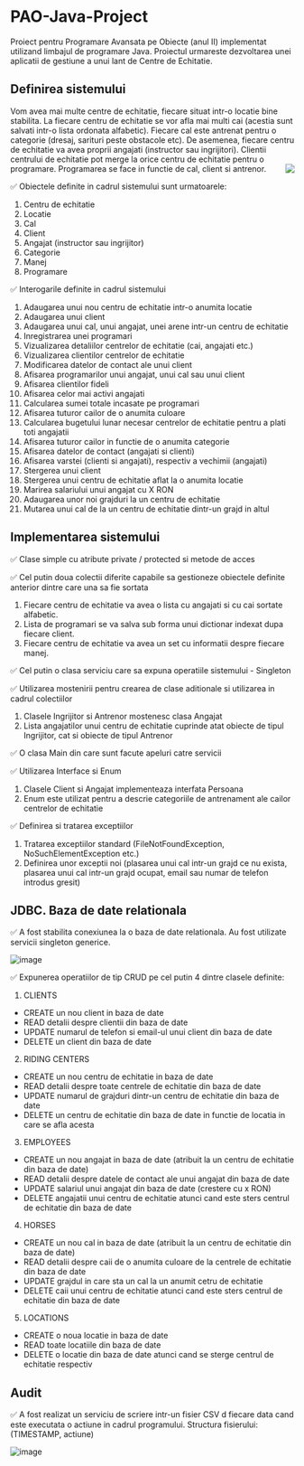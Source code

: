 # PAO-Java-Project
Proiect pentru Programare Avansata pe Obiecte (anul II) implementat utilizand limbajul de programare Java. Proiectul urmareste dezvoltarea unei aplicatii de gestiune a unui lant de Centre de Echitatie. 

## Definirea sistemului

Vom avea mai multe centre de echitatie, fiecare situat intr-o locatie bine stabilita. La fiecare centru de echitatie se vor afla mai multi cai (acestia sunt salvati intr-o lista ordonata alfabetic). Fiecare cal este antrenat pentru o categorie (dresaj, sarituri peste obstacole etc). De asemenea, fiecare centru de echitatie va avea proprii angajati (instructor sau ingrijitori). Clientii centrului de echitatie pot merge la orice centru de echitatie pentru o programare. Programarea se face in functie de cal, client si antrenor. 
<img align="right" src="https://camo.envatousercontent.com/8499761c58ab7fc60c378096ddfafc46c5dbd886/687474703a2f2f64696c65747461636174612e636f6d2f77702d636f6e74656e742f75706c6f6164732f323031372f30312f6f75747075745f556b376a58372e676966"> </img>


✅ Obiectele definite in cadrul sistemului sunt urmatoarele:
1. Centru de echitatie 
2. Locatie
3. Cal
4. Client
5. Angajat (instructor sau ingrijitor)
6. Categorie 
7. Manej
8. Programare 

✅ Interogarile definite in cadrul sistemului 
1. Adaugarea unui nou centru de echitatie intr-o anumita locatie
2. Adaugarea unui client 
3. Adaugarea unui cal, unui angajat, unei arene intr-un centru de echitatie 
4. Inregistrarea unei programari 
5. Vizualizarea detaliilor centrelor de echitatie (cai, angajati etc.)
6. Vizualizarea clientilor centrelor de echitatie 
7. Modificarea datelor de contact ale unui client 
8. Afisarea programarilor unui angajat, unui cal sau unui client 
9. Afisarea clientilor fideli
10. Afisarea celor mai activi angajati 
11. Calcularea sumei totale incasate pe programari 
12. Afisarea tuturor cailor de o anumita culoare
13. Calcularea bugetului lunar necesar centrelor de echitatie pentru a plati toti angajatii 
14. Afisarea tuturor cailor in functie de o anumita categorie 
15. Afisarea datelor de contact (angajati si clienti)
16. Afisarea varstei (clienti si angajati), respectiv a vechimii (angajati)
17. Stergerea unui client
18. Stergerea unui centru de echitatie aflat la o anumita locatie 
19. Marirea salariului unui angajat cu X RON
20. Adaugarea unor noi grajduri la un centru de echitatie 
21. Mutarea unui cal de la un centru de echitatie dintr-un grajd in altul 

## Implementarea sistemului 
✅ Clase simple cu atribute private / protected si metode de acces

✅ Cel putin doua colectii diferite capabile sa gestioneze obiectele definite anterior dintre care una sa fie sortata
1. Fiecare centru de echitatie va avea o lista cu angajati si cu cai sortate alfabetic. 
2. Lista de programari se va salva sub forma unui dictionar indexat dupa fiecare client. 
3. Fiecare centru de echitatie va avea un set cu informatii despre fiecare manej. 

✅ Cel putin o clasa serviciu care sa expuna operatiile sistemului - Singleton 

✅ Utilizarea mostenirii pentru crearea de clase aditionale si utilizarea in cadrul colectiilor 
1. Clasele Ingrijitor si Antrenor mostenesc clasa Angajat 
2. Lista angajatilor unui centru de echitatie cuprinde atat obiecte de tipul Ingrijitor, cat si obiecte de tipul Antrenor 

✅ O clasa Main din care sunt facute apeluri catre servicii 

✅ Utilizarea Interface si Enum 
1. Clasele Client si Angajat implementeaza interfata Persoana 
2. Enum este utilizat pentru a descrie categoriile de antrenament ale cailor centrelor de echitatie 

✅ Definirea si tratarea exceptiilor
1. Tratarea exceptiilor standard (FileNotFoundException, NoSuchElementException etc.)
2. Definirea unor exceptii noi (plasarea unui cal intr-un grajd ce nu exista, plasarea unui cal intr-un grajd ocupat, email sau numar de telefon introdus gresit) 

## JDBC. Baza de date relationala 

✅ A fost stabilita conexiunea la o baza de date relationala. Au fost utilizate servicii singleton generice. 


![image](https://github.com/irinaenescu2002/PAO-Java-Project/assets/93870739/df39e7da-d213-4ade-b297-41627c1cd32e)


✅ Expunerea operatiilor de tip CRUD pe cel putin 4 dintre clasele definite: 

1. CLIENTS
- CREATE un nou client in baza de date 
- READ detalii despre clientii din baza de date 
- UPDATE numarul de telefon si email-ul unui client din baza de date 
- DELETE un client din baza de date 

2. RIDING CENTERS 
- CREATE un nou centru de echitatie in baza de date 
- READ detalii despre toate centrele de echitatie din baza de date 
- UPDATE numarul de grajduri dintr-un centru de echitatie din baza de date 
- DELETE un centru de echitatie din baza de date in functie de locatia in care se afla acesta

3. EMPLOYEES
- CREATE un nou angajat in baza de date (atribuit la un centru de echitatie din baza de date)
- READ detalii despre datele de contact ale unui angajat din baza de date 
- UPDATE salariul unui angajat din baza de date (crestere cu x RON)
- DELETE angajatii unui centru de echitatie atunci cand este sters centrul de echitatie din baza de date 

4. HORSES 
- CREATE un nou cal in baza de date (atribuit la un centru de echitatie din baza de date)
- READ detalii despre caii de o anumita culoare de la centrele de echitatie din baza de date 
- UPDATE grajdul in care sta un cal la un anumit cetru de echitatie 
- DELETE caii unui centru de echitatie atunci cand este sters centrul de echitatie din baza de date 

5. LOCATIONS
- CREATE o noua locatie in baza de date
- READ toate locatiile din baza de date 
- DELETE o locatie din baza de date atunci cand se sterge centrul de echitatie respectiv 

## Audit 

✅ A fost realizat un serviciu de scriere intr-un fisier CSV d fiecare data cand este executata o actiune in cadrul programului. 
Structura fisierului:
(TIMESTAMP, actiune)


![image](https://github.com/irinaenescu2002/PAO-Java-Project/assets/93870739/926cde68-d33a-400f-bf16-62e59285e960)

